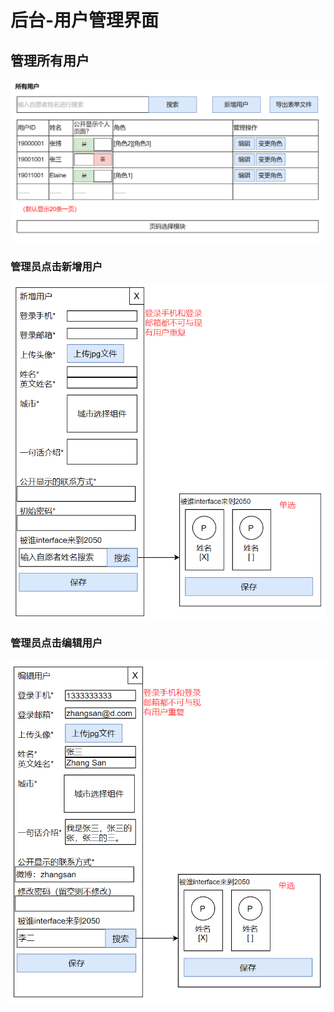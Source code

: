 # 后台-用户管理界面

## 管理所有用户

![](../3/manage-users.png)

### 管理员点击新增用户

![](../3/admin-add-user.png)

### 管理员点击编辑用户

![](../3/admin-edit-user.png)
